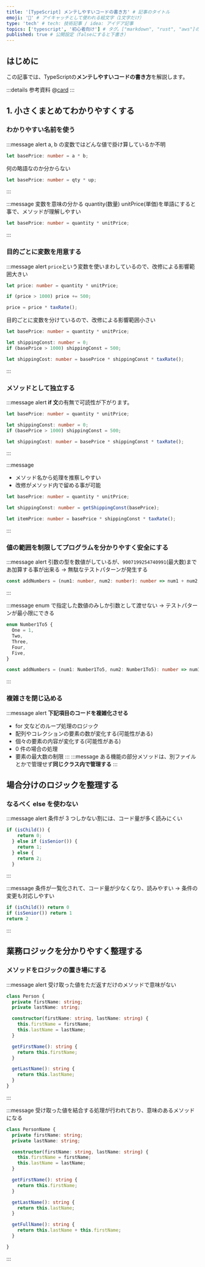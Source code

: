 ```yaml
---
title: '[TypeScript] メンテしやすいコードの書き方' # 記事のタイトル
emoji: '🌺' # アイキャッチとして使われる絵文字（1文字だけ）
type: 'tech' # tech: 技術記事 / idea: アイデア記事
topics: ['typescript', '初心者向け'] # タグ。["markdown", "rust", "aws"]のように指定する
published: true # 公開設定（falseにすると下書き）
---
```


## はじめに

この記事では、TypeScriptの**メンテしやすいコードの書き方**を解説します。

:::details 参考資料
@[card](https://gihyo.jp/book/2017/978-4-7741-9087-7)
:::


## 1. 小さくまとめてわかりやすくする

### わかりやすい名前を使う

:::message alert
a, b の変数ではどんな値で掛け算しているか不明

```ts
let basePrice: number = a * b;
```

何の略語なのか分からない

```ts
let basePrice: number = qty * up;
```

:::

:::message
変数を意味の分かる quantity(数量) unitPrice(単価)を単語にすると事で、メソッドが理解しやすい

```ts
let basePrice: number = quantity * unitPrice;
```

:::

### 目的ごとに変数を用意する

:::message alert
`price`という変数を使いまわしているので、改修による影響範囲大きい

```ts
let price: number = quantity * unitPrice;

if (price > 1000) price += 500;

price = price * taxRate();
```

目的ごとに変数を分けているので、改修による影響範囲小さい

```ts
let basePrice: number = quantity * unitPrice;

let shippingConst: number = 0;
if (basePrice > 1000) shippingConst = 500;

let shippingCost: number = basePrice * shippingConst * taxRate();
```

:::

### メソッドとして独立する

:::message alert
**if 文**の有無で可読性が下がります。

```ts
let basePrice: number = quantity * unitPrice;

let shippingConst: number = 0;
if (basePrice > 1000) shippingConst = 500;

let shippingCost: number = basePrice * shippingConst * taxRate();
```

:::

:::message

- メソッド名から処理を推察しやすい
- 改修がメソッド内で留める事が可能

```ts
let basePrice: number = quantity * unitPrice;

let shippingConst: number = getShippingConst(basePrice);

let itemPrice: number = basePrice * shippingConst * taxRate();
```

:::

### 値の範囲を制限してプログラムを分かりやすく安全にする

:::message alert
引数の型を数値がしているが、`9007199254740991`(最大数)まであ加算する事が出来る
-> 無駄なテストパターンが発生する

```ts
const addNumbers = (num1: number, num2: number): number => num1 + num2;
```

:::

:::message
enum で指定した数値のみしか引数として渡せない
-> テストパターンが最小限にできる

```ts
enum Number1To5 {
  One = 1,
  Two,
  Three,
  Four,
  Five,
}

const addNumbers = (num1: Number1To5, num2: Number1To5): number => num1 + num2;
```

:::

### 複雑さを閉じ込める

:::message alert
**下記項目のコードを複雑化させる**

- for 文などのループ処理のロジック
- 配列やコレクションの要素の数が変化する(可能性がある)
- 個々の要素の内容が変化する(可能性がある)
- 0 件の場合の処理
- 要素の最大数の制限
  :::
  :::message
  ある機能の部分メソッドは、別ファイルとかで管理せず**同じクラス内で管理する**
  :::

## 場合分けのロジックを整理する

### なるべく else を使わない

:::message alert
条件が 3 つしかない割には、コード量が多く読みにくい

```ts
if (isChild()) {
    return 0;
  } else if (isSenior()) {
    return 1;
  } else {
    return 2;
  }
```

:::

:::message
条件が一覧化されて、コード量が少なくなり、読みやすい
-> 条件の変更も対応しやすい

```ts
if (isChild()) return 0
if (isSenior()) return 1
return 2
```

:::


## 業務ロジックを分かりやすく整理する
### メソッドをロジックの置き場にする


:::message alert
受け取った値をただ返すだけのメソッドで意味がない

```ts
class Person {
  private firstName: string;
  private lastName: string;

  constructor(firstName: string, lastName: string) {
    this.firstName = firstName;
    this.lastName = lastName;
  }

  getFirstName(): string {
    return this.firstName;
  }

  getLastName(): string {
    return this.lastName;
  }
}
```

:::

:::message
受け取った値を結合する処理が行われており、意味のあるメソッドになる

```ts
class PersonName {
  private firstName: string;
  private lastName: string;

  constructor(firstName: string, lastName: string) {
    this.firstName = firstName;
    this.lastName = lastName;
  }

  getFirstName(): string {
    return this.firstName;
  }

  getLastName(): string {
    return this.lastName;
  }

  getFullName(): string {
    return this.lastName + this.firstName;
  }

}
```

:::
